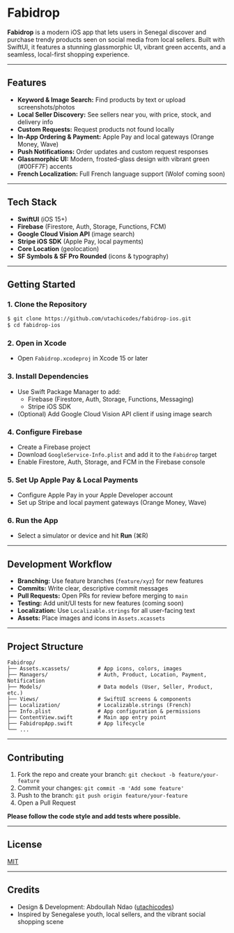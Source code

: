 # Fabidrop

**Fabidrop** is a modern iOS app that lets users in Senegal discover and purchase trendy products seen on social media from local sellers. Built with SwiftUI, it features a stunning glassmorphic UI, vibrant green accents, and a seamless, local-first shopping experience.

---

## Features

- **Keyword & Image Search:** Find products by text or upload screenshots/photos
- **Local Seller Discovery:** See sellers near you, with price, stock, and delivery info
- **Custom Requests:** Request products not found locally
- **In-App Ordering & Payment:** Apple Pay and local gateways (Orange Money, Wave)
- **Push Notifications:** Order updates and custom request responses
- **Glassmorphic UI:** Modern, frosted-glass design with vibrant green (#00FF7F) accents
- **French Localization:** Full French language support (Wolof coming soon)

---

## Tech Stack

- **SwiftUI** (iOS 15+)
- **Firebase** (Firestore, Auth, Storage, Functions, FCM)
- **Google Cloud Vision API** (image search)
- **Stripe iOS SDK** (Apple Pay, local payments)
- **Core Location** (geolocation)
- **SF Symbols & SF Pro Rounded** (icons & typography)

---

## Getting Started

### 1. Clone the Repository
```bash
$ git clone https://github.com/utachicodes/fabidrop-ios.git
$ cd fabidrop-ios
```

### 2. Open in Xcode
- Open `Fabidrop.xcodeproj` in Xcode 15 or later

### 3. Install Dependencies
- Use Swift Package Manager to add:
  - Firebase (Firestore, Auth, Storage, Functions, Messaging)
  - Stripe iOS SDK
- (Optional) Add Google Cloud Vision API client if using image search

### 4. Configure Firebase
- Create a Firebase project
- Download `GoogleService-Info.plist` and add it to the `Fabidrop` target
- Enable Firestore, Auth, Storage, and FCM in the Firebase console

### 5. Set Up Apple Pay & Local Payments
- Configure Apple Pay in your Apple Developer account
- Set up Stripe and local payment gateways (Orange Money, Wave)

### 6. Run the App
- Select a simulator or device and hit **Run** (⌘R)

---

## Development Workflow

- **Branching:** Use feature branches (`feature/xyz`) for new features
- **Commits:** Write clear, descriptive commit messages
- **Pull Requests:** Open PRs for review before merging to `main`
- **Testing:** Add unit/UI tests for new features (coming soon)
- **Localization:** Use `Localizable.strings` for all user-facing text
- **Assets:** Place images and icons in `Assets.xcassets`

---

## Project Structure

```
Fabidrop/
├── Assets.xcassets/         # App icons, colors, images
├── Managers/                # Auth, Product, Location, Payment, Notification
├── Models/                  # Data models (User, Seller, Product, etc.)
├── Views/                   # SwiftUI screens & components
├── Localization/            # Localizable.strings (French)
├── Info.plist               # App configuration & permissions
├── ContentView.swift        # Main app entry point
├── FabidropApp.swift        # App lifecycle
└── ...
```

---

## Contributing

1. Fork the repo and create your branch: `git checkout -b feature/your-feature`
2. Commit your changes: `git commit -m 'Add some feature'`
3. Push to the branch: `git push origin feature/your-feature`
4. Open a Pull Request

**Please follow the code style and add tests where possible.**

---

## License

[MIT](LICENSE)

---

## Credits

- Design & Development: Abdoullah Ndao ([utachicodes](https://github.com/utachicodes))
- Inspired by Senegalese youth, local sellers, and the vibrant social shopping scene

